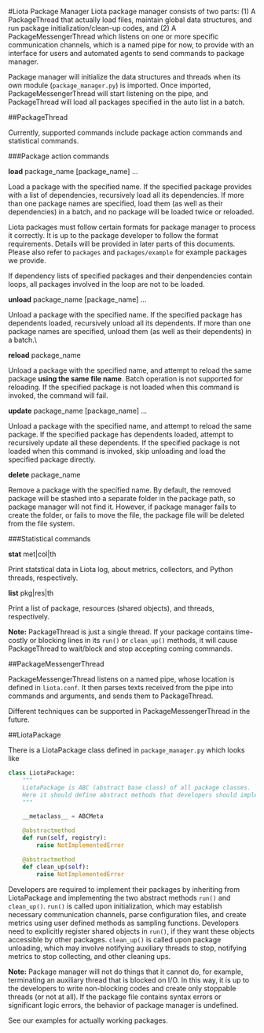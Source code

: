 #Liota Package Manager
Liota package manager consists of two parts: (1) A PackageThread that actually load files, maintain global data structures, and run package initialization/clean-up codes, and (2) A PackageMessengerThread which listens on one or more specific communication channels, which is a named pipe for now, to provide with an interface for users and automated agents to send commands to package manager.

Package manager will initialize the data structures and threads when its own module (`package_manager.py`) is imported. Once imported, PackageMessengerThread will start listening on the pipe, and PackageThread will load all packages specified in the auto list in a batch.

##PackageThread

Currently, supported commands include package action commands and statistical commands.

###Package action commands

**load** package_name [package_name] ...

Load a package with the specified name. If the specified package provides with a list of dependencies, recursively load all its dependencies. If more than one package names are specified, load them (as well as their dependencies) in a batch, and no package will be loaded twice or reloaded.

Liota packages must follow certain formats for package manager to process it correctly. It is up to the package developer to follow the format requirements. Details will be provided in later parts of this documents. Please also refer to `packages` and `packages/example` for example packages we provide.

If dependency lists of specified packages and their denpendencies contain loops, all packages involved in the loop are not to be loaded.

**unload** package_name [package_name] ...

Unload a package with the specified name. If the specified package has dependents loaded, recursively unload all its dependents. If more than one package names are specified, unload them (as well as their dependents) in a batch.\

**reload** package_name

Unload a package with the specified name, and attempt to reload the same package **using the same file name**. Batch operation is not supported for reloading. If the specified package is not loaded when this command is invoked, the command will fail.

**update** package_name [package_name] ...

Unload a package with the specified name, and attempt to reload the same package. If the specified package has dependents loaded, attempt to recursively update all these dependents. If the specified package is not loaded when this command is invoked, skip unloading and load the specified package directly.

**delete** package_name

Remove a package with the specified name. By default, the removed package will be stashed into a separate folder in the package path, so package manager will not find it. However, if package manager fails to create the folder, or fails to move the file, the package file will be deleted from the file system.

###Statistical commands

**stat** met|col|th

Print statstical data in Liota log, about metrics, collectors, and Python threads, respectively.

**list** pkg|res|th

Print a list of package, resources (shared objects), and threads, respectively.

**Note:** PackageThread is just a single thread. If your package contains time-costly or blocking lines in its `run()` or `clean_up()` methods, it will cause PackageThread to wait/block and stop accepting coming commands.

##PackageMessengerThread

PackageMessengerThread listens on a named pipe, whose location is defined in `liota.conf`. It then parses texts received from the pipe into commands and arguments, and sends them to PackageThread.

Different techniques can be supported in PackageMessengerThread in the future.

##LiotaPackage

There is a LiotaPackage class defined in `package_manager.py` which looks like
```python
class LiotaPackage:
    """
    LiotaPackage is ABC (abstract base class) of all package classes.
    Here it should define abstract methods that developers should implement.
    """

    __metaclass__ = ABCMeta

    @abstractmethod
    def run(self, registry):
        raise NotImplementedError

    @abstractmethod
    def clean_up(self):
        raise NotImplementedError
```

Developers are required to implement their packages by inheriting from LiotaPackage and implementing the two abstract methods `run()` and `clean_up()`. `run()` is called upon initialization, which may establish necessary communication channels, parse configuration files, and create metrics using user defined methods as sampling functions. Developers need to explicitly register shared objects in `run()`, if they want these objects accessible by other packages. `clean_up()` is called upon package unloading, which may involve notifying auxiliary threads to stop, notifying metrics to stop collecting, and other cleaning ups.

**Note:** Package manager will not do things that it cannot do, for example, terminating an auxiliary thread that is blocked on I/O. In this way, it is up to the developers to write non-blocking codes and create only stoppable threads (or not at all). If the package file contains syntax errors or significant logic errors, the behavior of package manager is undefined.

See our examples for actually working packages.